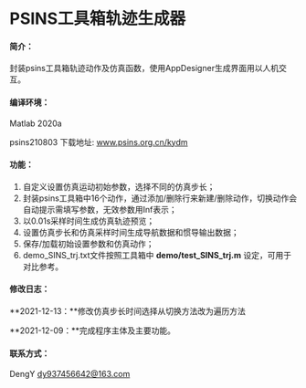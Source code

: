 # PSINS工具箱轨迹生成器

#### 简介：

封装psins工具箱轨迹动作及仿真函数，使用AppDesigner生成界面用以人机交互。

#### 编译环境：

Matlab 2020a

psins210803 下载地址: www.psins.org.cn/kydm

#### 功能：

1. 自定义设置仿真运动初始参数，选择不同的仿真步长；
2. 封装psins工具箱中16个动作，通过添加/删除行来新建/删除动作，切换动作会自动提示需填写参数，无效参数用Inf表示；
3. 以0.01s采样时间生成仿真轨迹预览；
4. 设置仿真步长和仿真采样时间生成导航数据和惯导输出数据；
5. 保存/加载初始设置参数和仿真动作；
6. demo_SINS_trj.txt文件按照工具箱中 **demo/test_SINS_trj.m** 设定，可用于对比参考。

#### 修改日志：

**2021-12-13：**修改仿真步长时间选择从切换方法改为遍历方法

**2021-12-09：**完成程序主体及主要功能。

#### 联系方式：

DengY      dy937456642@163.com

